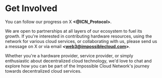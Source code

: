 # Get Involved

You can follow our progress on X **<@ICN\_Protocol>**.

We are open to partnerships at all layers of our ecosystem to fuel its growth. If you're interested in contributing hardware resources, using the network for various cloud services, or collaborating with us, please send us a message on X or via email **\<web3@impossiblecloud.com>**.

Whether you're a hardware provider, service provider, or simply enthusiastic about decentralized cloud technology, we'd love to chat and explore how you can be part of the Impossible Cloud Network's journey towards decentralized cloud services.&#x20;
